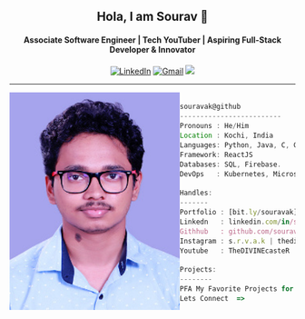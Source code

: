 <div align="center" width="100%" height="100%" >

<h2>Hola, I am Sourav 👋</h2>
<h4>Associate Software Engineer | Tech YouTuber | Aspiring Full-Stack Developer & Innovator</h4>

 
[![LinkedIn](https://img.shields.io/badge/linkedin-%230077B5.svg?style=for-the-badge&logo=linkedin&logoColor=white)](https://www.linkedin.com/in/sourav-ak/)
[![Gmail](https://img.shields.io/badge/%20-Send%20Mail-black?color=14171A&labelColor=ef5350&logo=gmail&logoColor=ffffff&style=for-the-badge)](mailto:souravak211@gmail.com)
![](https://komarev.com/ghpvc/?username=souravak&color=brightgreen&style=for-the-badge)

<hr>
</div>


<div>
<img align="left" src="assets/me.jpg" alt="Profie Pic" width="300"/>

```javascript

souravak@github
-------------------------
Pronouns : He/Him
Location : Kochi, India
Languages: Python, Java, C, C++, HTML, CSS, JavaScript.
Framework: ReactJS
Databases: SQL, Firebase.
DevOps   : Kubernetes, Microsoft Azure, PuTTy.

Handles:
-------
Portfolio : [bit.ly/souravak]
Linkedn   : linkedin.com/in/sourav-ak
Githhub   : github.com/souravak
Instagram : s.r.v.a.k | thedivinecaster
Youtube   : TheDIVINEcasteR

Projects:
--------
PFA My Favorite Projects for your reference
Lets Connect  =>                  
```
</div>